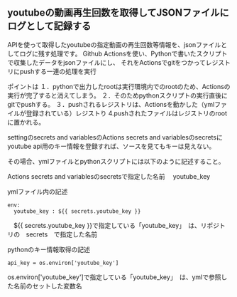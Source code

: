 ## youtubeの動画再生回数を取得してJSONファイルにログとして記録する

APIを使って取得したyoutubeの指定動画の再生回数等情報を、jsonファイルとしてログに残す処理です。
Github Actionsを使い、Pythonで書いたスクリプトで収集したデータをjsonファイルにし、
それをActionsでgitをつかってレジストリにpushする一連の処理を実行

ポイントは
１．pythonで出力したrootは実行環境内でのrootのため、Actionsの実行が完了すると消えてしまう。
２．そのためpythonスクリプトの実行直後にgitでpushする。
３．pushされるレジストリは、Actionsを動かした（ymlファイルが登録されている）レジストり
4.pushされたファイルはレジストリのrootに置かれる。

settingのsecrets and variablesのActions secrets and variablesのsecretsに
youtube api用のキー情報を登録すれば、ソースを見てもキーは見えない。

その場合、ymlファイルとpythonスクリプトには以下のように記述すること。

Actions secrets and variablesのsecretsで指定した名前
　youtube_key

ymlファイル内の記述
```
env:
  youtube_key : ${{ secrets.youtube_key }}
```
　${{ secrets.youtube_key }}で指定している「youtube_key」　は、リポジトリの　secrets　で指定した名前

pythonのキー情報取得の記述
```
api_key = os.environ['youtube_key']
```
os.environ['youtube_key']で指定している「youtube_key」　は、ymlで参照した名前のセットした変数名
